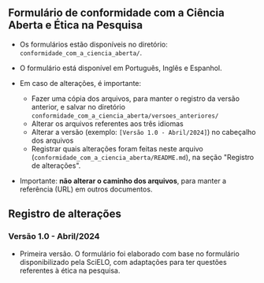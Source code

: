 ## Formulário de conformidade com a Ciência Aberta e Ética na Pesquisa

- Os formulários estão disponíveis no diretório: `conformidade_com_a_ciencia_aberta/`.

- O formulário está disponível em Português, Inglês e Espanhol.

- Em caso de alterações, é importante:
  - Fazer uma cópia dos arquivos, para manter o registro da versão anterior, e salvar no diretório `conformidade_com_a_ciencia_aberta/versoes_anteriores/`
  - Alterar os arquivos referentes aos três idiomas
  - Alterar a versão (exemplo: `[Versão 1.0 - Abril/2024]`) no cabeçalho dos arquivos
  - Registrar quais alterações foram feitas neste arquivo (`conformidade_com_a_ciencia_aberta/README.md`), na seção "Registro de alterações".
  
- Importante: **não alterar o caminho dos arquivos**, para manter a referência (URL) em outros documentos.

## Registro de alterações

### Versão 1.0 - Abril/2024

- Primeira versão. O formulário foi elaborado com base no formulário disponibilizado pela SciELO, com adaptações para ter questões referentes à ética na pesquisa.
